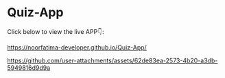 # Quiz-App

Click below to view the live APP👇:

https://noorfatima-developer.github.io/Quiz-App/

https://github.com/user-attachments/assets/62de83ea-2573-4b20-a3db-5949816d9d9a

